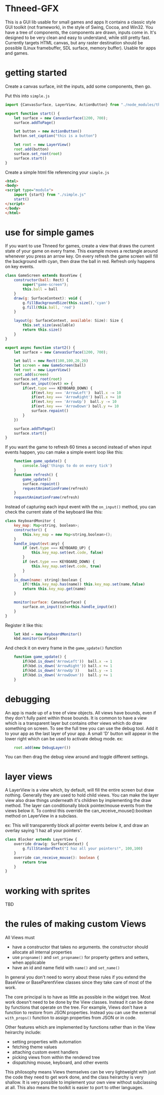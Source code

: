 # Thneed-GFX

This is a GUI lib usable for small games and apps It contains a classic style GUI toolkit (not framework), in the style
of Swing, Cocoa, and Win32.  You have a tree of components, the components are drawn, inputs come in. It's designed
to be very clean and easy to understand, while still pretty fast.  Currently targets HTML canvas, but any raster 
destination should be possible (Linux framebuffer, SDL surface, memory buffer). Usable for apps and games.

# getting started

Create a canvas surface, init the inputs, add some components, then go.

Put this into `simple.js`

```typescript
import {CanvasSurface, LayerView, ActionButton} from "./node_modules/thneed-gfx/dist/index.js";

export function start() {
    let surface = new CanvasSurface(1200, 700);
    surface.addToPage()

    let button = new ActionButton()
    button.set_caption("this is a button")

    let root = new LayerView()
    root.add(button)
    surface.set_root(root)
    surface.start()
}
```

Create a simple html file referencing your `simple.js`

```html
<html>
<body>
<script type="module">
    import {start} from "./simple.js"
    start()
</script>
</body>
</html>
```

# use for simple games

If you want to use Thneed for games, create a view that draws the current state 
of your game on every frame. This example moves a rectangle around whenever you 
press an arrow key. On every refresh the game screen will
fill the background with cyan, then draw the ball in red.  Refresh
only happens on key events.

```javascript
class GameScreen extends BaseView {
    constructor(ball: Rect) {
        super("game-screen");
        this.ball = ball
    }
    draw(g: SurfaceContext): void {
        g.fillBackgroundSize(this.size(),'cyan')
        g.fill(this.ball, 'red')
    }

    layout(g: SurfaceContext, available: Size): Size {
        this.set_size(available)
        return this.size()
    }
}

export async function start2() {
    let surface = new CanvasSurface(1200, 700);

    let ball = new Rect(100,100,20,20)
    let screen = new GameScreen(ball)
    let root = new LayerView()
    root.add(screen)
    surface.set_root(root)
    surface.on_input((evt) => {
        if(evt.type === KEYBOARD_DOWN) {
            if(evt.key === 'ArrowLeft')  ball.x -= 10
            if(evt.key === 'ArrowRight') ball.x += 10
            if(evt.key === 'ArrowUp')  ball.y -= 10
            if(evt.key === 'ArrowDown') ball.y += 10
            surface.repaint()
        }
    })

    surface.addToPage()
    surface.start()
}
```

If you want the game to refresh 60 times a second instead of when
input events happen, you can make a simple event loop like this:

```javascript
    function game_update() {
        console.log('things to do on every tick')
    }
    function refresh() {
        game_update()
        surface.repaint()
        requestAnimationFrame(refresh)
    }
    requestAnimationFrame(refresh)

```

Instead of capturing each input event with the `on_input()` method,
you can check the current state of the keyboard like this:

```javascript
class KeyboardMonitor {
    key_map: Map<string, boolean>;
    constructor() {
        this.key_map = new Map<string,boolean>();
    }
    handle_input(evt:any) {
        if (evt.type === KEYBOARD_UP) {
            this.key_map.set(evt.code, false)
        }
        if (evt.type === KEYBOARD_DOWN) {
            this.key_map.set(evt.code, true)
        }
    }
    is_down(name: string):boolean {
        if(!this.key_map.has(name)) this.key_map.set(name,false)
        return this.key_map.get(name)
    }

    monitor(surface: CanvasSurface) {
        surface.on_input((e)=>this.handle_input(e))
    }
}
```

Register it like this:
```javascript
    let kbd = new KeyboardMonitor()
    kbd.monitor(surface)

```

And check it on every frame in the `game_update()` function

```javascript
    function game_update() {
        if(kbd.is_down('ArrowLeft'))  ball.x -= 1
        if(kbd.is_down('ArrowRight')) ball.x += 1
        if(kbd.is_down('ArrowUp'))    ball.y -= 1
        if(kbd.is_down('ArrowDown'))  ball.y += 1
    }
```


# debugging

An app is made up of a tree of view objects. All views have bounds, even if they don't fully paint within those bounds.
It is common to have a view which is a transparent layer but contains other views which do draw something on screen. To
see the full tree you can use the debug tool. Add it to your app as the last layer of your app. A small 'D' button
will appear in the lower right which can be used to activate debug mode. ex:

```javascript
    root.add(new DebugLayer())
```

You can then drag the debug view around and toggle different settings.

# layer views

A LayerView is a view which, by default, will fill the entire screen but draw nothing. Generally
they are used to hold child views.  You can make the layer view also draw things
underneath it's children by implementing the draw method.  The layer can conditionally block
pointer/mouse events from the views below it. To control this override the can_receive_mouse():boolean
method on LayerView in a subclass.

ex: This will transparently block all pointer events below it, and draw an overlay
saying 'I haz all your pointers'.

```typescript
class Blocker extends LayerView {
    override draw(g: SurfaceContext) {
        g.fillStandardText("I haz all your pointers!", 100,100)
    }
    override can_receive_mouse(): boolean {
        return true
    }
}
```

# working with sprites

TBD


# the rules of making custom Views

All Views must
* have a constructor that takes no arguments. the constructor should allocate all internal properties
* use `propname()` and `set_propname()` for property getters and setters, when applicable
* have an id and name field with `name()` and `set_name()`

In general you don't need to worry about these rules if you extend the BaseView or BaseParentView classes
since they take care of most of the work. 


The core principal is to have as little as possible in the widget tree. Most work doesn't need to be done
by the View classes. Instead it can be done by functions that operate on the tree. For example, Views don't
have a function to restore from JSON properties. Instead you can use the external `with_props()` function
to assign properties from JSON or in code.

Other features which are implemented by functions rather than in the View heirarchy include:
* setting properties with automation
* fetching theme values
* attaching custom event handlers
* picking views from within the rendered tree
* dispatching mouse, keyboard, and other events

This philosophy means Views themselves can be very lightweight with just the code they need to get
work done, and the class heirarchy is very shallow. It is very possible to implement your own view without
subclassing at all.  This also means the toolkit is easier to port to other languages.